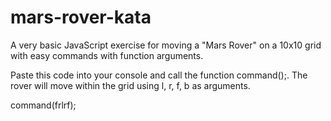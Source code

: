 # mars-rover-kata

A very basic JavaScript exercise for moving a "Mars Rover" on a 10x10 grid with easy commands with function arguments.

Paste this code into your console and call the function command();. The rover will move within the grid using l, r, f, b as arguments.

command(frlrf);

